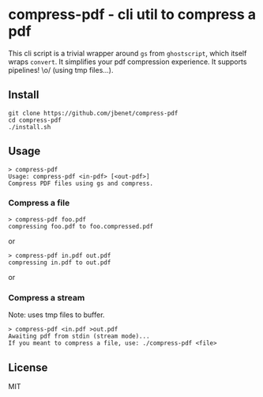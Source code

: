 # compress-pdf - cli util to compress a pdf

This cli script is a trivial wrapper around `gs` from `ghostscript`, which itself wraps `convert`.
It simplifies your pdf compression experience. It supports pipelines! \o/ (using tmp files...).


## Install

```
git clone https://github.com/jbenet/compress-pdf
cd compress-pdf
./install.sh
```

## Usage

```
> compress-pdf
Usage: compress-pdf <in-pdf> [<out-pdf>]
Compress PDF files using gs and compress.
```

### Compress a file

```
> compress-pdf foo.pdf
compressing foo.pdf to foo.compressed.pdf
```

or

```
> compress-pdf in.pdf out.pdf
compressing in.pdf to out.pdf
```

or

### Compress a stream

Note: uses tmp files to buffer.

```
> compress-pdf <in.pdf >out.pdf
Awaiting pdf from stdin (stream mode)...
If you meant to compress a file, use: ./compress-pdf <file>
```

## License

MIT
